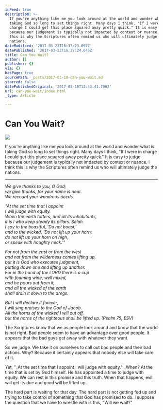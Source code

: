 ```yaml
---
inFeed: true
description: >-
  If you're anything like me you look around at the world and wonder what is
  taking God so long to set things right. Many days I think, "If I were in
  charge I could get this place squared away pretty quick." It is easy to judge
  because our judgement is typically not impacted by context or nuance. I think
  this is why the Scriptures often remind us who will ultimately judge the
  nations.
dateModified: '2017-03-23T16:37:23.097Z'
datePublished: '2017-03-23T16:37:24.646Z'
title: Can You Wait?
author: []
publisher: {}
via: {}
hasPage: true
sourcePath: _posts/2017-03-18-can-you-wait.md
starred: false
datePublishedOriginal: '2017-03-18T12:43:41.708Z'
url: can-you-wait/index.html
_type: Article

---
```

# Can You Wait?
![](https://the-grid-user-content.s3-us-west-2.amazonaws.com/c9373368-12d0-42b0-b173-c7adaddf95b9.jpg)

If you're anything like me you look around at the world and wonder what is taking God so long to set things right. Many days I think, "If I were in charge I could get this place squared away pretty quick." It is easy to judge because our judgement is typically not impacted by context or nuance. I think this is why the Scriptures often remind us who will ultimately judge the nations.

---

_We give thanks to you, O God;_  
_we give thanks, for your name is near._  
_We recount your wondrous deeds._

_"At the set time that I appoint_  
_I will judge with equity._  
_When the earth totters, and all its inhabitants,_  
_it is I who keep steady its pillars. Selah_  
_I say to the boastful, 'Do not boast,'_  
_and to the wicked, 'Do not lift up your horn;_  
_do not lift up your horn on high,_  
_or speak with haughty neck.'"_

_For not from the east or from the west_  
_and not from the wilderness comes lifting up,_  
_but it is God who executes judgment,_  
_putting down one and lifting up another._  
_For in the hand of the LORD there is a cup_  
_with foaming wine, well mixed,_  
_and he pours out from it,_  
_and all the wicked of the earth_  
_shall drain it down to the dregs._

_But I will declare it forever;_  
_I will sing praises to the God of Jacob._  
_All the horns of the wicked I will cut off,_  
_but the horns of the righteous shall be lifted up. (Psalm 75, ESV)_

The Scriptures know that we as people look around and know that the world is not right. Bad people seem to have an advantage over good people. It appears that the bad guys get away with whatever they want.

So we judge. We take it on ourselves to call out bad people and their bad actions. Why? Because it certainly appears that nobody else will take care of it.

Yet, "_At the set time that I appoint I will judge with equity." _When? At the time that is set by God himself. He has appointed a time to judge with equity. We can rest in this promise and this truth. When that happens, evil will get its due and good will be lifted up.

The hard part is waiting for that day. The hard part is not getting fed up and trying to take control of something that God has promised to do. I suppose the question that we have to wrestle with is this, "Will we wait?"